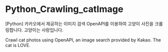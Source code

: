 # Python_Crawling_catImage
[Python] 카카오에서 제공하는 이미지 검색 OpenAPI를 이용하여 고양이 사진을 크롤링합니다.
고양이는 사랑입니다.

Crawl cat photos using OpenAPI, an image search provided by Kakao.
The cat is LOVE.
